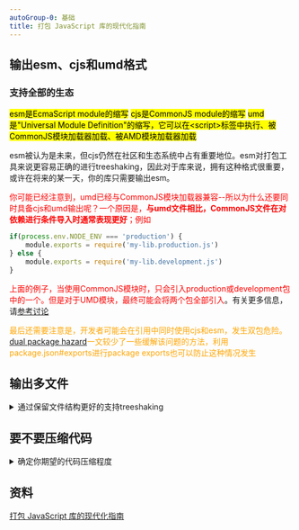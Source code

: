 ```yaml
---
autoGroup-0: 基础
title: 打包 JavaScript 库的现代化指南
---
```

## 输出esm、cjs和umd格式
### 支持全部的生态
<mark>esm是EcmaScript module的缩写</mark>
<mark>cjs是CommonJS module的缩写</mark>
<mark>umd是"Universal Module Definition"的缩写，它可以在&lt;script&gt;标签中执行、被CommonJS模块加载器加载、被AMD模块加载器加载</mark>

esm被认为是未来，但cjs仍然在社区和生态系统中占有重要地位。esm对打包工具来说更容易正确的进行treeshaking，因此对于库来说，拥有这种格式很重要，或许在将来的某一天，你的库只需要输出esm。

<span style="color: red">你可能已经注意到，umd已经与CommonJS模块加载器兼容--所以为什么还要同时具备cjs和umd输出呢？一个原因是，**与umd文件相比，CommonJS文件在对依赖进行条件导入时通常表现更好**；例如</span>

```js
if(process.env.NODE_ENV === 'production') {
    module.exports = require('my-lib.production.js')
} else {
    module.exports = require('my-lib.development.js')
}
```
<span style="color: red">上面的例子，当使用CommonJS模块时，只会引入production或development包中的一个。但是对于UMD模块，最终可能会将两个包全部引入</span>。有关更多信息，请[参考讨论](https://github.com/frehner/modern-guide-to-packaging-js-library/issues/9)

<span style="color: orange">最后还需要注意是，开发者可能会在引用中同时使用cjs和esm，发生双包危险。[dual package hazard](https://nodejs.org/api/packages.html#dual-package-hazard)一文较少了一些缓解该问题的方法，利用package.json#exports进行package exports也可以防止这种情况发生</span>

## 输出多文件

<details>
<summary>通过保留文件结构更好的支持treeshaking</summary>
如果你对你的库使用了打包工具或编译器，可以对其进行配置以保留源文件目录结果。这样可以更容易的对特定文件进行side effects标记，有助于开发者的打包工具进行treeshaking.请参考<a href="https://levelup.gitconnected.com/code-splitting-for-libraries-bundling-for-npm-with-rollup-1-0-2522c7437697">这篇文章</a>

<p>一个例外是，如果你要创建一个不依赖任何打包工具可以直接在浏览器中使用的产出(通常是umd格式，但也可能是现代的esm格式)。在这种情况下，最好让浏览器请求一个大文件，而不是请求多个小文件。此外，你应该进行代码压缩为其创建sourcemap</p>
</details>

## 要不要压缩代码
<details>
<summary>确定你期望的代码压缩程度</summary>
<p>你可以将一些层面的代码压缩应用到你的库中，这取决于你对你的代码最终通过开发者的打包工具后的大小的追求程度。</p>

<p></p>
</details>



## 资料
[打包 JavaScript 库的现代化指南](https://github.com/frehner/modern-guide-to-packaging-js-library/blob/main/README-zh_CN.md)